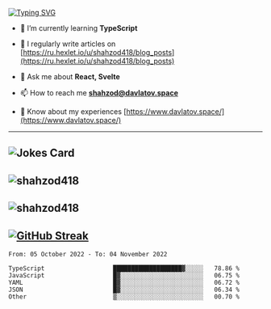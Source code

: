 [![Typing SVG](https://readme-typing-svg.herokuapp.com?font=Turret+Road&height=30&lines=HI!+I%60m+Frontend+Developer)](https://git.io/typing-svg)

- 🌱 I’m currently learning **TypeScript**

- 📝 I regularly write articles on [https://ru.hexlet.io/u/shahzod418/blog_posts](https://ru.hexlet.io/u/shahzod418/blog_posts)

- 💬 Ask me about **React, Svelte**

- 📫 How to reach me **shahzod@davlatov.space**

- 📄 Know about my experiences [https://www.davlatov.space/](https://www.davlatov.space/)

---
![Jokes Card](https://readme-jokes.vercel.app/api?theme=radical)
---
![shahzod418](https://github-readme-stats.vercel.app/api/top-langs?username=shahzod418&show_icons=true&theme=radical&locale=en&layout=compact)
---
![shahzod418](https://github-readme-stats.vercel.app/api?username=shahzod418&show_icons=true&theme=radical&locale=en&count_private=true)
---
[![GitHub Streak](http://github-readme-streak-stats.herokuapp.com?user=shahzod418&theme=radical&date_format=M%20j%5B%2C%20Y%5D)](https://git.io/streak-stats)
---
<!--START_SECTION:waka-->

```text
From: 05 October 2022 - To: 04 November 2022

TypeScript                   ███████████████████▓░░░░░   78.86 %
JavaScript                   █▓░░░░░░░░░░░░░░░░░░░░░░░   06.75 %
YAML                         █▓░░░░░░░░░░░░░░░░░░░░░░░   06.72 %
JSON                         █▓░░░░░░░░░░░░░░░░░░░░░░░   06.34 %
Other                        ▒░░░░░░░░░░░░░░░░░░░░░░░░   00.70 %
```

<!--END_SECTION:waka-->
